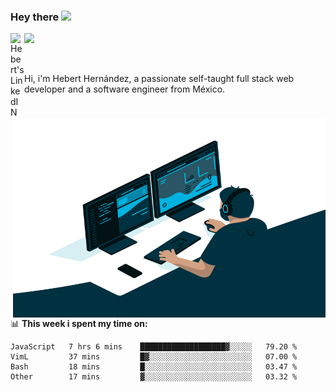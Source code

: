 ### Hey there <img src="https://media.giphy.com/media/hvRJCLFzcasrR4ia7z/giphy.gif" width="25px">
<a href="https://www.linkedin.com/in/evertcode/" target="_blank">
  <img align="left" alt="Hebert's LinkedIN" width="22px" src="https://raw.githubusercontent.com/peterthehan/peterthehan/master/assets/linkedin.svg" />
</a>

![](https://visitor-badge.glitch.me/badge?page_id=evertcode.evertcode)

<br />

Hi, i'm Hebert Hernández, a passionate self-taught full stack web developer and a software engineer from México.

<img align="right" alt="GIF" src="https://github.com/evertcode/evertcode/blob/master/code.gif?raw=true" width="500" height="320" />

📊 **This week i spent my time on:**

<!--START_SECTION:waka-->

```text
JavaScript   7 hrs 6 mins    ███████████████████▓░░░░░   79.20 %
VimL         37 mins         █▓░░░░░░░░░░░░░░░░░░░░░░░   07.00 %
Bash         18 mins         █░░░░░░░░░░░░░░░░░░░░░░░░   03.47 %
Other        17 mins         ▓░░░░░░░░░░░░░░░░░░░░░░░░   03.32 %
```

<!--END_SECTION:waka-->
